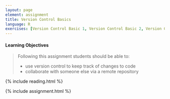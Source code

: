 ```yaml
---
layout: page
element: assignment
title: Version Control Basics
language: R
exercises: [Version Control Basic 1, Version Control Basic 2, Version Control Basic 3, Version Control Basic 4, Version Control Basic 5, Version Control Basic 6, Version Control Basic 7]
---
```


#### Learning Objectives

> Following this assignment students should be able to:
>
> - use version control to keep track of changes to code
> - collaborate with someone else via a remote repository

{% include reading.html %}

{% include assignment.html %}
